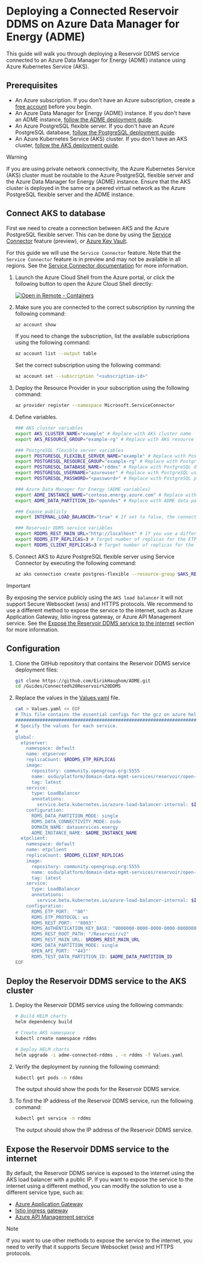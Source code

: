 # Deploying a Connected Reservoir DDMS on Azure Data Manager for Energy (ADME)

This guide will walk you through deploying a Reservoir DDMS service connected to an Azure Data Manager for Energy (ADME) instance using Azure Kubernetes Service (AKS).

## Prerequisites

- An Azure subscription. If you don't have an Azure subscription, create a [free account](https://azure.microsoft.com/free/) before you begin.
- An Azure Data Manager for Energy (ADME) instance. If you don't have an ADME instance, [follow the ADME deployment guide](https://learn.microsoft.com/azure/energy-data-services/quickstart-create-microsoft-energy-data-services-instance).
- An Azure PostgreSQL flexible server. If you don't have an Azure PostgreSQL database, [follow the PostgreSQL deployment guide](https://learn.microsoft.com/azure/postgresql/flexible-server/quickstart-create-server-portal).
- An Azure Kubernetes Service (AKS) cluster. If you don't have an AKS cluster, [follow the AKS deployment guide](https://learn.microsoft.com/azure/aks/learn/quick-kubernetes-deploy-portal?tabs=azure-cli).

> [!WARNING]
> If you are using private network connectivity, the Azure Kubernetes Service (AKS) cluster must be routable to the Azure PostgreSQL flexible server and the Azure Data Manager for Energy (ADME) instance. Ensure that the AKS cluster is deployed in the same or a peered virtual network as the Azure PostgreSQL flexible server and the ADME instance.

## Connect AKS to database

First we need to create a connection between AKS and the Azure PostgreSQL flexible server. This can be done by using the [Service Connector](https://learn.microsoft.com/en-us/azure/service-connector/) feature (preview), or [Azure Key Vault](https://learn.microsoft.com/en-us/azure/aks/csi-secrets-store-driver).

For this guide we will use the `Service Connector` feature. Note that the `Service Connector` feature is in preview and may not be available in all regions. See the [Service Connector documentation](https://learn.microsoft.com/en-us/azure/service-connector/concept-region-support) for more information.

1. Launch the Azure Cloud Shell from the Azure portal, or click the following button to open the Azure Cloud Shell directly:

    [![Open in Remote - Containers](https://img.shields.io/static/v1?style=for-the-badge&label=Azure%20Cloud%20Shell&message=Open&color=blue&logo=microsoftazure)](https://shell.azure.com)

1. Make sure you are connected to the correct subscription by running the following command:

    ```bash
    az account show
    ```

    If you need to change the subscription, list the available subscriptions using the following command:

    ```bash
    az account list --output table
    ```

    Set the correct subscription using the following command:

    ```bash
    az account set --subscription "<subscription-id>"
    ```

1. Deploy the Resource Provider in your subscription using the following command:

    ```bash
    az provider register --namespace Microsoft.ServiceConnector
    ```

1. Define variables.

    ```bash
    ### AKS cluster variables
    export AKS_CLUSTER_NAME="example" # Replace with AKS cluster name
    export AKS_RESOURCE_GROUP="example-rg" # Replace with AKS resource group

    ### PostgreSQL flexible server variables
    export POSTGRESQL_FLEXIBLE_SERVER_NAME="example" # Replace with PostgreSQL flexible server name (do not include .postgres.database.azure.com)
    export POSTGRESQL_RESOURCE_GROUP="example-rg" # Replace with PostgreSQL resource group
    export POSTGRESQL_DATABASE_NAME="rddms" # Replace with PostgreSQL database name
    export POSTGRESQL_USERNAME="azureuser" # Replace with PostgreSQL username
    export POSTGRESQL_PASSWORD="<password>" # Replace with PostgreSQL password

    ### Azure Data Manager for Energy (ADME variables)
    export ADME_INSTANCE_NAME="contoso.energy.azure.com" # Replace with ADME instance name
    export ADME_DATA_PARTITION_ID="opendes" # Replace with ADME data partition ID

    ### Expose publicly
    export INTERNAL_LOAD_BALANCER="true" # If set to false, the connection will be created using a public IP on the AKS load balancer for public access, if you are using private network connectivity (or plan to expose the service to the internet using a different method), set this to true

    ### Reservoir DDMS service variables
    export RDDMS_REST_MAIN_URL="http://localhost" # If you use a different method to expose the ETP REST API service to the internet, set this to the public DNS endpoint of the service or custom domain
    export RDDMS_ETP_REPLICAS=3 # Target number of replicas for the ETP server, scaling beyond this number might happen depending on the load and AKS configuration
    export RDDMS_CLIENT_REPLICAS=3 # Target number of replicas for the ETP REST API server, scaling beyond this number might happen depending on the load and AKS configuration. Set to 0 if you don't want to deploy the ETP REST API server
    ```

1. Connect AKS to Azure PostgreSQL flexible server using Service Connector by executing the following command:

    ```bash
    az aks connection create postgres-flexible --resource-group $AKS_RESOURCE_GROUP --name $AKS_CLUSTER_NAME --kube-namespace rddms --target-resource-group $POSTGRESQL_RESOURCE_GROUP --server $POSTGRESQL_FLEXIBLE_SERVER_NAME --database $POSTGRESQL_DATABASE_NAME --connection rddmsPostgresConnection --client-type none --secret name=rddmsPostgresPassword secret=$POSTGRESQL_PASSWORD
    ```

> [!IMPORTANT]
> By exposing the service publicly using the `AKS load balancer` it will not support Secure Websocket (wss) and HTTPS protocols. We recommend to use a different method to expose the service to the internet, such as Azure Application Gateway, Istio ingress gateway, or Azure API Management service. See the [Expose the Reservoir DDMS service to the internet](#expose-the-reservoir-ddms-service-to-the-internet) section for more information.

## Configuration

1. Clone the GitHub repository that contains the Reservoir DDMS service deployment files:

    ```bash
    git clone https://github.com/EirikHaughom/ADME.git
    cd /Guides/Connected%20Reservoir%20DDMS
    ```

1. Replace the values in the [Values.yaml](Values.yaml) file.

    ```bash
    cat > Values.yaml << EOF
    # This file contains the essential configs for the gcz on azure helm chart
    ################################################################################
    # Specify the values for each service.
    #
    global:
      etpserver:
        namespace: default
        name: etpserver
        replicaCount: $RDDMS_ETP_REPLICAS
        image:
          repository: community.opengroup.org:5555
          name: osdu/platform/domain-data-mgmt-services/reservoir/open-etp-server/open-etp-server-main
          tag: latest
        service:
          type: LoadBalancer
          annotations:
            service.beta.kubernetes.io/azure-load-balancer-internal: $INTERNAL_LOAD_BALANCER
        configuration:
          RDMS_DATA_PARTITION_MODE: single
          RDMS_DATA_CONNECTIVITY_MODE: osdu
          DOMAIN_NAME: dataservices.energy
          ADME_INSTANCE_NAME: $ADME_INSTANCE_NAME
      etpclient:
        namespace: default
        name: etpclient
        replicaCount: $RDDMS_CLIENT_REPLICAS
        image:
          repository: community.opengroup.org:5555
          name: osdu/platform/domain-data-mgmt-services/reservoir/open-etp-client/open-etp-client-main
          tag: latest
        service:
          type: LoadBalancer
          annotations:
            service.beta.kubernetes.io/azure-load-balancer-internal: $INTERNAL_LOAD_BALANCER
        configuration:
          RDMS_ETP_PORT: '"80"'
          RDMS_ETP_PROTOCOL: ws
          RDMS_REST_PORT: '"8003"'
          RDMS_AUTHENTICATION_KEY_BASE: "0000000-0000-0000-0000-000000000000"
          RDMS_REST_ROOT_PATH: "/Reservoir/v2"
          RDMS_REST_MAIN_URL: $RDDMS_REST_MAIN_URL
          RDMS_DATA_PARTITION_MODE: single
          OPEN_API_PORT: '"443"'
          RDMS_TEST_DATA_PARTITION_ID: $ADME_DATA_PARTITION_ID
    EOF
    ```

## Deploy the Reservoir DDMS service to the AKS cluster

1. Deploy the Reservoir DDMS service using the following commands:

    ```bash
    # Build HELM charts
    helm dependency build
    
    # Create AKS namespace
    kubectl create namespace rddms

    # Deploy HELM charts
    helm upgrade -i adme-connected-rddms . -n rddms -f Values.yaml
    ```

1. Verify the deployment by running the following command:

    ```bash
    kubectl get pods -n rddms
    ```

    The output should show the pods for the Reservoir DDMS service.

1. To find the IP address of the Reservoir DDMS service, run the following command:

    ```bash
    kubectl get service -n rddms
    ```

    The output should show the IP address of the Reservoir DDMS service.

## Expose the Reservoir DDMS service to the internet

By default, the Reservoir DDMS service is exposed to the internet using the AKS load balancer with a public IP. If you want to expose the service to the internet using a different method, you can modify the solution to use a different service type, such as:

- [Azure Application Gateway](https://learn.microsoft.com/en-us/azure/application-gateway/ingress-controller-expose-service-over-http-https)
- [Istio ingress gateway](https://learn.microsoft.com/en-us/azure/aks/istio-secure-gateway)
- [Azure API Management service](https://learn.microsoft.com/en-us/azure/api-management/api-management-kubernetes)

> [!NOTE]
> If you want to use other methods to expose the service to the internet, you need to verify that it supports Secure Websocket (wss) and HTTPS protocols.

